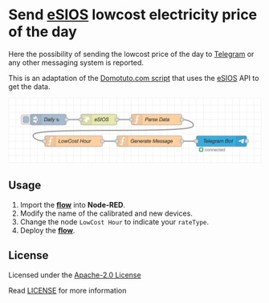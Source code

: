 # Send [eSIOS] lowcost electricity price of the day
Here the possibility of sending the lowcost price of the day to [Telegram] or any other messaging system is reported.

This is an adaptation of the [Domotuto.com script] that uses the [eSIOS] API to get the data.

![Flow image](image.png)

## Usage
1. Import the **[flow]** into **Node-RED**.
2. Modify the name of the calibrated and new devices.
2. Change the node `LowCost Hour` to indicate your `rateType`.
3. Deploy the **[flow]**.

## License
Licensed under the [Apache-2.0 License]

Read [LICENSE] for more information

[Telegram]: https://flows.nodered.org/node/node-red-contrib-telegrambot
[eSIOS]: https://www.esios.ree.es/
[Domotuto.com script]: https://domotuto.com/script-para-pvpc-que-bajara-el-precio-de-cada-hora-y-en-un-dummy-tipo-texto-mostrara-el-precio-actual-tambien-enviara-la-info-por-telegram-si-se-configura/
[flow]: flow.json
[Apache-2.0 License]: https://opensource.org/licenses/Apache-2.0
[LICENSE]: LICENSE
